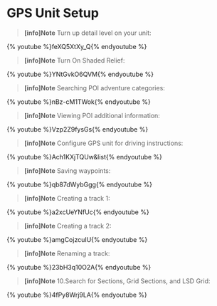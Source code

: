  # GPS Unit Setup


> **[info]Note**
>Turn up detail level on your unit:

{% youtube %}feXQ5XtXy_Q{% endyoutube %}

> **[info]Note**
>Turn On Shaded Relief:

{% youtube %}YNtGvkO6QVM{% endyoutube %}

> **[info]Note**
>Searching POI adventure categories:
   
{% youtube %}nBz-cM1TWok{% endyoutube %}
   
> **[info]Note**
>Viewing POI additional information:

{% youtube %}Vzp2Z9fysGs{% endyoutube %}

> **[info]Note**
>Configure GPS unit for driving instructions:
   
{% youtube %}Ach1KXjTQUw&list{% endyoutube %}

> **[info]Note**
>Saving waypoints:
   
{% youtube %}qb87dWybGgg{% endyoutube %}

> **[info]Note**
>Creating a track 1:
   
{% youtube %}a2xcUeYNfUc{% endyoutube %}

> **[info]Note**
>Creating a track 2:
   
{% youtube %}amgCojzcuIU{% endyoutube %}

> **[info]Note**
>Renaming a track:
   
{% youtube %}23bH3q10O2A{% endyoutube %}

> **[info]Note**
>10.Search for Sections, Grid Sections, and LSD Grid:

{% youtube %}4fPy8Wrj9LA{% endyoutube %}


